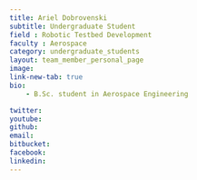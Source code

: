 ```yaml
---
title: Ariel Dobrovenski
subtitle: Undergraduate Student
field : Robotic Testbed Development
faculty : Aerospace
category: undergraduate_students
layout: team_member_personal_page
image: 
link-new-tab: true
bio:
    - B.Sc. student in Aerospace Engineering

twitter: 
youtube: 
github: 
email: 
bitbucket: 
facebook: 
linkedin: 
---
```



